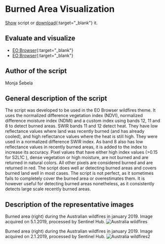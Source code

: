 # Burned Area Visualization 

<a href="#" id='togglescript'>Show</a> script or [download](script.js){:target="_blank"} it.
<div id='script_view' style="display:none">
{% highlight javascript %}
      {% include_relative script.js %}
{% endhighlight %}
</div>

## Evaluate and visualize

 - [EO Browser](https://apps.sentinel-hub.com/eo-browser/?lat=-21.9126&lng=116.6697&zoom=12&time=2019-01-05&preset=BURNED-AREAS-DETECTION&datasource=Sentinel-2%20L2A%20-%20wildfires){:target="_blank"}  
 - [EO Browser](https://apps.sentinel-hub.com/eo-browser/?lat=-23.6580&lng=129.8370&zoom=12&time=2019-01-02&preset=BURNED-AREAS-DETECTION&datasource=Sentinel-2%20L2A%20-%20wildfires){:target="_blank"} 

## Author of the script
Monja Šebela

## General description of the script

The script was developed to be used in the EO Browser wildfires theme. It uses the normalized difference vegetation index (NDVI), normalized difference moisture index (NDMI) and a custom index using bands 12, 11 and 8 to detect burned areas. SWIR bands 11 and 12 detect heat. They have low reflectance values where land was recently burned (and has already cooled), and high reflectance values where the heat is still high. They were used in a normalized difference SWIR index. As band 8 also has low reflectance values in recently burned areas, it is added to the index to increase its accuracy. Pixel values that have either high index values (>0.15 for S2L1C ), dense vegetation or high moisture, are not burned and are returned in natural colors. All other pixels are considered burned and are returned in red. The script does well ar detecting burned areas and covers burned land well in most cases. The script is not perfect, as it sometimes fails to completely cover the burned area or overestimates them. It is however useful for detecting burned areas nonetheless, as it consistently detects large scale recently burned areas. 

## Description of the representative images

Burned area (right) during the Australian wildfires in january 2019. Image acquired on 5.1.2019, processed by Sentinel Hub. 
![Australia wildfires](fig/fig1.jpg)

Burned area (right) during the Australian wildfires in january 2019. Image acquired on 2.1.2019, processed by Sentinel Hub. 
![Australia wildfires2](fig/fig2.jpg)








